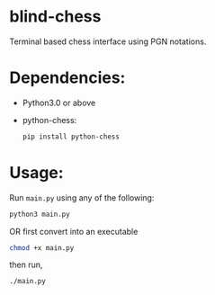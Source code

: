 # blind-chess
Terminal based chess interface using PGN notations.

# Dependencies:
- Python3.0 or above

- python-chess:
  ```bash
  pip install python-chess
  ```
# Usage:
Run ```main.py``` using any of the following:
```bash
python3 main.py
```
OR first convert into an executable
```bash
chmod +x main.py
```
then run,
```bash
./main.py
```

